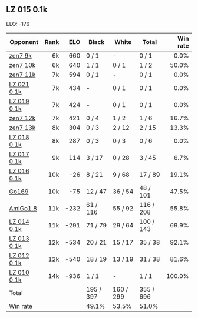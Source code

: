 ## LZ 015 0.1k ##

ELO: -176

Opponent | Rank | ELO | Black | White | Total | Win rate
---------|-----:|----:|-------|-------|-------|-------:
[zen7 9k](zen7%209k.md) | 6k | 660 | 0 / 1 | - | 0 / 1 | 0.0%
[zen7 10k](zen7%2010k.md) | 6k | 640 | 1 / 1 | 0 / 1 | 1 / 2 | 50.0%
[zen7 11k](zen7%2011k.md) | 7k | 594 | 0 / 1 | - | 0 / 1 | 0.0%
[LZ 021 0.1k](LZ%20021%200.1k.md) | 7k | 434 | - | 0 / 1 | 0 / 1 | 0.0%
[LZ 019 0.1k](LZ%20019%200.1k.md) | 7k | 424 | - | 0 / 1 | 0 / 1 | 0.0%
[zen7 12k](zen7%2012k.md) | 7k | 421 | 0 / 4 | 1 / 2 | 1 / 6 | 16.7%
[zen7 13k](zen7%2013k.md) | 8k | 304 | 0 / 3 | 2 / 12 | 2 / 15 | 13.3%
[LZ 018 0.1k](LZ%20018%200.1k.md) | 8k | 287 | 0 / 3 | 0 / 3 | 0 / 6 | 0.0%
[LZ 017 0.1k](LZ%20017%200.1k.md) | 9k | 114 | 3 / 17 | 0 / 28 | 3 / 45 | 6.7%
[LZ 016 0.1k](LZ%20016%200.1k.md) | 10k | -26 | 8 / 21 | 9 / 68 | 17 / 89 | 19.1%
[Go169](Go169.md) | 10k | -75 | 12 / 47 | 36 / 54 | 48 / 101 | 47.5%
[AmiGo1.8](AmiGo1.8.md) | 11k | -232 | 61 / 116 | 55 / 92 | 116 / 208 | 55.8%
[LZ 014 0.1k](LZ%20014%200.1k.md) | 11k | -291 | 71 / 79 | 29 / 64 | 100 / 143 | 69.9%
[LZ 013 0.1k](LZ%20013%200.1k.md) | 12k | -534 | 20 / 21 | 15 / 17 | 35 / 38 | 92.1%
[LZ 012 0.1k](LZ%20012%200.1k.md) | 12k | -540 | 18 / 19 | 13 / 19 | 31 / 38 | 81.6%
[LZ 010 0.1k](LZ%20010%200.1k.md) | 14k | -936 | 1 / 1 | - | 1 / 1 | 100.0%
Total | | | 195 / 397 | 160 / 299 | 355 / 696 | 
Win rate| | | 49.1% | 53.5% | 51.0% | 
